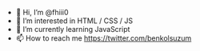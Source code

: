 - 👋 Hi, I’m @fhiii0
- 👀 I’m interested in HTML / CSS / JS 
- 🌱 I’m currently learning JavaScript
- 📫 How to reach me https://twitter.com/benkolsuzum
